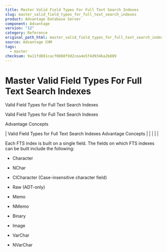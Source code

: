 ```yaml
---
title: Master Valid Field Types For Full Text Search Indexes
slug: master_valid_field_types_for_full_text_search_indexes
product: Advantage Database Server
component: Advantage
version: "12"
category: Reference
original_path_html: master_valid_field_types_for_full_text_search_indexes.htm
source: Advantage CHM
tags:
  - master
checksum: 9a11fd881cacf0808f9d2cea4e5f4d934ba2b889
---
```


# Master Valid Field Types For Full Text Search Indexes

Valid Field Types for Full Text Search Indexes

Valid Field Types for Full Text Search Indexes

Advantage Concepts

| Valid Field Types for Full Text Search Indexes  Advantage Concepts |  |  |  |  |

Each FTS index is built on a single field. The fields on which FTS indexes can be built include the following:

- Character

- NChar

- CICharacter (Case-insensitive character field)

- Raw (ADT-only)

- Memo

- NMemo

- Binary

- Image

- VarChar

- NVarChar
